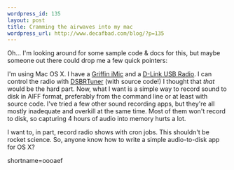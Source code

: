 ```yaml
--- 
wordpress_id: 135
layout: post
title: Cramming the airwaves into my mac
wordpress_url: http://www.decafbad.com/blog/?p=135
---
```

<p>Oh... I'm looking around for some sample code &amp; docs for this, but maybe someone out there could drop me a few quick pointers:</p>
<p>I'm using Mac OS X.  I have a <a href="http://www.griffintechnology.com/audio/imic_main.html">Griffin iMic</a> and a <a href="http://www.dlink.com/products/usb/dsbr100/">D-Link USB Radio</a>.  I can control the radio with <a href="http://www.pth.com/DSBRTuner/">DSBRTuner</a> (with source code!)  I thought that <i>that</i> would be the hard part.  Now, what I want is a simple way to record sound to disk in AIFF format, preferably from the command line or at least with source code.  I've tried a few other sound recording apps, but they're all mostly inadequate and overkill at the same time.  Most of them won't record to disk, so capturing 4 hours of audio into memory hurts a lot.</p>
<p>I want to, in part, record radio shows with cron jobs.  This shouldn't be rocket science.  So, anyone know how to write a simple audio-to-disk app for OS X?</p>
<!--more-->
shortname=oooaef
